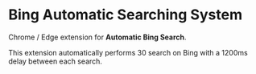 # Bing Automatic Searching System

Chrome / Edge extension for **Automatic Bing Search**. 

This extension automatically performs 30 search on Bing with a 1200ms delay between each search.

